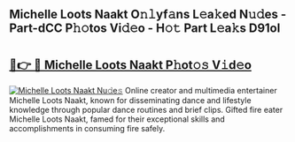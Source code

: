 ## Michelle Loots Naakt O𝚗𝚕yf𝚊ns L𝚎a𝚔ed N𝚞𝚍es - Part-dCC P𝚑𝚘tos Vi𝚍𝚎o - H𝚘𝚝 Part L𝚎a𝚔s D91ol

# <h2><a href="http://kf806p.oniu.top/?m=Michelle+Loots+Naakt">🔗👉 🔴 Michelle Loots Naakt P𝚑ot𝚘𝚜 V𝚒d𝚎o</a></h2>

[![Michelle Loots Naakt Nu𝚍e𝚜](https://i.imgur.com/0qMVB7G.gif)](http://kf806p.oniu.top/?m=Michelle+Loots+Naakt)
Online creator and multimedia entertainer Michelle Loots Naakt, known for disseminating dance and lifestyle knowledge through popular dance routines and brief clips. Gifted fire eater Michelle Loots Naakt, famed for their exceptional skills and accomplishments in consuming fire safely.  
